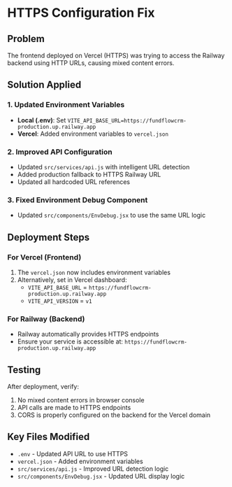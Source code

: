 # HTTPS Configuration Fix

## Problem
The frontend deployed on Vercel (HTTPS) was trying to access the Railway backend using HTTP URLs, causing mixed content errors.

## Solution Applied

### 1. Updated Environment Variables
- **Local (.env)**: Set `VITE_API_BASE_URL=https://fundflowcrm-production.up.railway.app`
- **Vercel**: Added environment variables to `vercel.json`

### 2. Improved API Configuration
- Updated `src/services/api.js` with intelligent URL detection
- Added production fallback to HTTPS Railway URL
- Updated all hardcoded URL references

### 3. Fixed Environment Debug Component
- Updated `src/components/EnvDebug.jsx` to use the same URL logic

## Deployment Steps

### For Vercel (Frontend)
1. The `vercel.json` now includes environment variables
2. Alternatively, set in Vercel dashboard:
   - `VITE_API_BASE_URL` = `https://fundflowcrm-production.up.railway.app`
   - `VITE_API_VERSION` = `v1`

### For Railway (Backend)
- Railway automatically provides HTTPS endpoints
- Ensure your service is accessible at: `https://fundflowcrm-production.up.railway.app`

## Testing
After deployment, verify:
1. No mixed content errors in browser console
2. API calls are made to HTTPS endpoints
3. CORS is properly configured on the backend for the Vercel domain

## Key Files Modified
- `.env` - Updated API URL to use HTTPS
- `vercel.json` - Added environment variables
- `src/services/api.js` - Improved URL detection logic
- `src/components/EnvDebug.jsx` - Updated URL display logic
